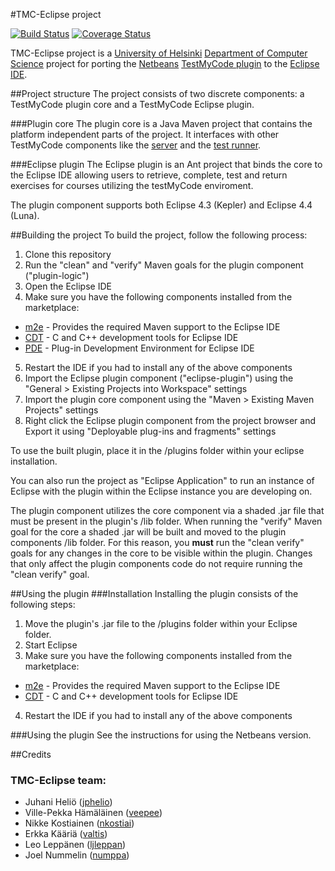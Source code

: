 #TMC-Eclipse project

[![Build Status](https://travis-ci.org/tmc-eclipse/tmc-eclipse.svg?branch=master)](https://travis-ci.org/tmc-eclipse/tmc-eclipse)
[![Coverage Status](https://coveralls.io/repos/tmc-eclipse/tmc-eclipse/badge.png?branch=master)](https://coveralls.io/r/tmc-eclipse/tmc-eclipse?branch=master)

TMC-Eclipse project is a [University of Helsinki](http://helsinki.fi/university) [Department of Computer Science](http://cs.helsinki.fi) project for porting the [Netbeans](https://netbeans.org/) [TestMyCode plugin](https://github.com/testmycode/tmc-netbeans) to the [Eclipse IDE](http://www.eclipse.org/).

##Project structure
The project consists of two discrete components: a TestMyCode plugin core and a TestMyCode Eclipse plugin.

###Plugin core
The plugin core is a Java Maven project that contains the platform independent parts of the project. It interfaces with other TestMyCode components like the [server](https://github.com/testmycode/tmc-server) and the [test runner](https://github.com/testmycode/tmc-junit-runner).

###Eclipse plugin
The Eclipse plugin is an Ant project that binds the core to the Eclipse IDE allowing users to retrieve, complete, test and return exercises for courses utilizing the testMyCode enviroment.

The plugin component supports both Eclipse 4.3 (Kepler) and Eclipse 4.4 (Luna).

##Building the project
To build the project, follow the following process:

1. Clone this repository
2. Run the "clean" and "verify" Maven goals for the plugin component ("plugin-logic")
3. Open the Eclipse IDE
4. Make sure you have the following components installed from the marketplace:
 * [m2e](https://www.eclipse.org/m2e/) - Provides the required Maven support to the Eclipse IDE
 * [CDT](https://www.eclipse.org/cdt/) - C and C++ development tools for Eclipse IDE
 * [PDE](https://www.eclipse.org/pde/) - Plug-in Development Environment for Eclipse IDE
5. Restart the IDE if you had to install any of the above components
6. Import the Eclipse plugin component ("eclipse-plugin") using the "General > Existing Projects into Workspace" settings
7. Import the plugin core component using the "Maven > Existing Maven Projects" settings
8. Right click the Eclipse plugin component from the project browser and Export it using "Deployable plug-ins and fragments" settings

To use the built plugin, place it in the /plugins folder within your eclipse installation.

You can also run the project as "Eclipse Application" to run an instance of Eclipse with the plugin within the Eclipse instance you are developing on.

The plugin component utilizes the core component via a shaded .jar file that must be present in the plugin's /lib folder. When running the "verify" Maven goal for the core a shaded .jar will be built and moved to the plugin components /lib folder. For this reason, you **must** run the "clean verify" goals for any changes in the core to be visible within the plugin. Changes that only affect the plugin components code do not require running the "clean verify" goal.

##Using the plugin
###Installation
Installing the plugin consists of the following steps:

1. Move the plugin's .jar file to the /plugins folder within your Eclipse folder.
2. Start Eclipse
3. Make sure you have the following components installed from the marketplace:
 * [m2e](https://www.eclipse.org/m2e/) - Provides the required Maven support to the Eclipse IDE
 * [CDT](https://www.eclipse.org/cdt/) - C and C++ development tools for Eclipse IDE
4. Restart the IDE if you had to install any of the above components

###Using the plugin
See the instructions for using the Netbeans version.

##Credits
### TMC-Eclipse team:
* Juhani Heliö ([jphelio](https://github.com/jphelio))
* Ville-Pekka Hämäläinen ([veepee](https://github.com/veepee))
* Nikke Kostiainen ([nkostiai](https://github.com/nkostiai))
* Erkka Kääriä ([valtis](https://github.com/valtis))
* Leo Leppänen ([ljleppan](https://github.com/ljleppan/))
* Joel Nummelin ([numppa](https://github.com/numppa))
